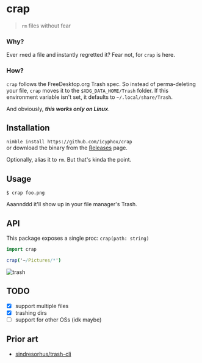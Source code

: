 # crap
> `rm` files without fear

### Why?
Ever `rm`ed a file and instantly regretted it? Fear not, for `crap` is here. 

### How?
`crap` follows the FreeDesktop.org Trash spec. So instead of perma-deleting your file, `crap` moves it to the `$XDG_DATA_HOME/Trash` folder. If this environment variable isn't set, it defaults to `~/.local/share/Trash`.

And obviously, ***this works only on Linux***. 

## Installation
`nimble install https://github.com/icyphox/crap`  
or download the binary from the [Releases](https://github.com/icyphox/crap/releases/) page.

Optionally, alias it to `rm`. But that's kinda the point.

## Usage
```console
$ crap foo.png
```
Aaannddd it'll show up in your file manager's Trash.

## API
This package exposes a single proc: `crap(path: string)`

```nim
import crap

crap('~/Pictures/*')

```

![trash](https://x.ph0x.me/H6iNv.png)

## TODO
- [x] support multiple files
- [x] trashing dirs
- [ ] support for other OSs (idk maybe)

## Prior art
- [sindresorhus/trash-cli](https://github.com/sindresorhus/trash-cli)
